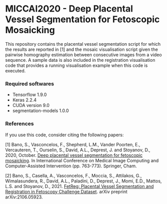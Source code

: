 # MICCAI2020 - Deep Placental Vessel Segmentation for Fetoscopic Mosaicking

This repository contains the placental vessel segmentation script for which the results are reported in [1] and the mosaic visualisation script given the pairwise homography estimation between consecutive images from a video sequence. 
A sample data is also included in the registration visualisation code that provides a running visualisation example when this code is executed. 

### Required softwares

- Tensorflow 1.9.0
- Keras 2.2.4
- CUDA version 9.0
- segmentation-models 1.0.0

### References

If you use this code, consider citing the following papers:

[1] Bano, S., Vasconcelos, F., Shepherd, L.M., Vander Poorten, E., Vercauteren, T., Ourselin, S., David, A.L., Deprest, J. and Stoyanov, D., 2020, October. [Deep placental vessel segmentation for fetoscopic mosaicking](https://arxiv.org/abs/2007.04349). In International Conference on Medical Image Computing and Computer-Assisted Intervention 
(pp. 763-773). Springer, Cham.

[2] Bano, S., Casella, A., Vasconcelos, F., Moccia, S., Attilakos, G., Wimalasundera, R., David, A.L., Paladini, D., Deprest, J., Momi, E.D., Mattos, L.S. and Stoyanov, D., 2021. [FetReg: Placental Vessel Segmentation and Registration in Fetoscopy Challenge Dataset](https://arxiv.org/abs/2106.05923). arXiv preprint arXiv:2106.05923.
